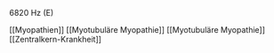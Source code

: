 6820 Hz (E)

[[Myopathien]]
[[Myotubuläre Myopathie]]
[[Myotubuläre Myopathie]]
[[Zentralkern-Krankheit]]